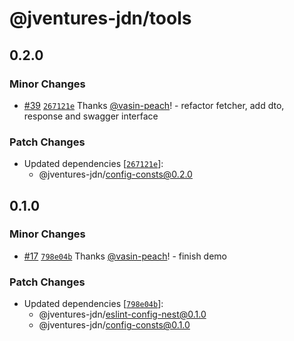 # @jventures-jdn/tools

## 0.2.0

### Minor Changes

- [#39](https://github.com/jventures-jdn/token-generator/pull/39) [`267121e`](https://github.com/jventures-jdn/token-generator/commit/267121e9606918858caacfb847383407ac109a52) Thanks [@vasin-peach](https://github.com/vasin-peach)! - refactor fetcher, add dto, response and swagger interface

### Patch Changes

- Updated dependencies [[`267121e`](https://github.com/jventures-jdn/token-generator/commit/267121e9606918858caacfb847383407ac109a52)]:
  - @jventures-jdn/config-consts@0.2.0

## 0.1.0

### Minor Changes

- [#17](https://github.com/jventures-jdn/token-generator/pull/17) [`798e04b`](https://github.com/jventures-jdn/token-generator/commit/798e04b9e6de8aa0422ea174ab9d7084f00765bd) Thanks [@vasin-peach](https://github.com/vasin-peach)! - finish demo

### Patch Changes

- Updated dependencies [[`798e04b`](https://github.com/jventures-jdn/token-generator/commit/798e04b9e6de8aa0422ea174ab9d7084f00765bd)]:
  - @jventures-jdn/eslint-config-nest@0.1.0
  - @jventures-jdn/config-consts@0.1.0

